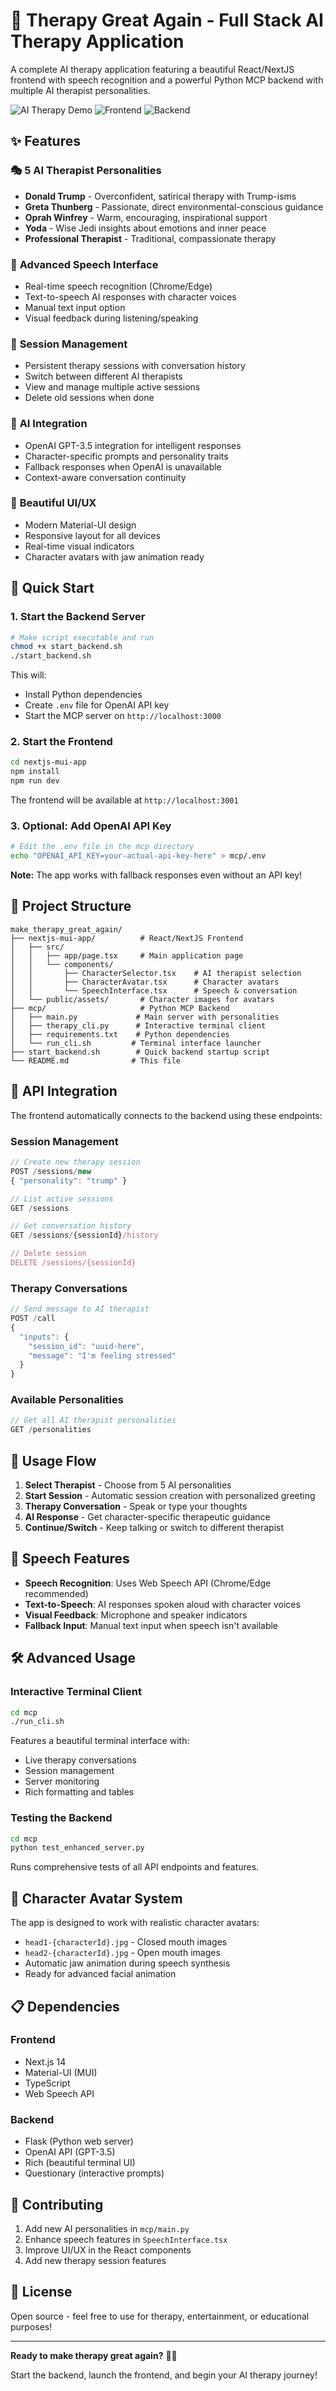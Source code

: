 # 🧠 Therapy Great Again - Full Stack AI Therapy Application

A complete AI therapy application featuring a beautiful React/NextJS frontend with speech recognition and a powerful Python MCP backend with multiple AI therapist personalities.

![AI Therapy Demo](https://img.shields.io/badge/Status-Ready_for_Therapy-green) ![Frontend](https://img.shields.io/badge/Frontend-NextJS%20%2B%20Material%20UI-blue) ![Backend](https://img.shields.io/badge/Backend-Python%20MCP%20Server-orange)

## ✨ Features

### 🎭 **5 AI Therapist Personalities**
- **Donald Trump** - Overconfident, satirical therapy with Trump-isms
- **Greta Thunberg** - Passionate, direct environmental-conscious guidance  
- **Oprah Winfrey** - Warm, encouraging, inspirational support
- **Yoda** - Wise Jedi insights about emotions and inner peace
- **Professional Therapist** - Traditional, compassionate therapy

### 🎤 **Advanced Speech Interface**
- Real-time speech recognition (Chrome/Edge)
- Text-to-speech AI responses with character voices
- Manual text input option
- Visual feedback during listening/speaking

### 💾 **Session Management**
- Persistent therapy sessions with conversation history
- Switch between different AI therapists
- View and manage multiple active sessions
- Delete old sessions when done

### 🤖 **AI Integration**
- OpenAI GPT-3.5 integration for intelligent responses
- Character-specific prompts and personality traits
- Fallback responses when OpenAI is unavailable
- Context-aware conversation continuity

### 🎨 **Beautiful UI/UX**
- Modern Material-UI design
- Responsive layout for all devices
- Real-time visual indicators
- Character avatars with jaw animation ready

## 🚀 Quick Start

### 1. Start the Backend Server

```bash
# Make script executable and run
chmod +x start_backend.sh
./start_backend.sh
```

This will:
- Install Python dependencies
- Create `.env` file for OpenAI API key
- Start the MCP server on `http://localhost:3000`

### 2. Start the Frontend

```bash
cd nextjs-mui-app
npm install
npm run dev
```

The frontend will be available at `http://localhost:3001`

### 3. Optional: Add OpenAI API Key

```bash
# Edit the .env file in the mcp directory
echo "OPENAI_API_KEY=your-actual-api-key-here" > mcp/.env
```

**Note:** The app works with fallback responses even without an API key!

## 📁 Project Structure

```
make_therapy_great_again/
├── nextjs-mui-app/          # React/NextJS Frontend
│   ├── src/
│   │   ├── app/page.tsx     # Main application page
│   │   └── components/
│   │       ├── CharacterSelector.tsx    # AI therapist selection
│   │       ├── CharacterAvatar.tsx      # Character avatars
│   │       └── SpeechInterface.tsx      # Speech & conversation
│   └── public/assets/       # Character images for avatars
├── mcp/                     # Python MCP Backend
│   ├── main.py             # Main server with personalities
│   ├── therapy_cli.py      # Interactive terminal client
│   ├── requirements.txt    # Python dependencies
│   └── run_cli.sh         # Terminal interface launcher
├── start_backend.sh        # Quick backend startup script
└── README.md              # This file
```

## 🔌 API Integration

The frontend automatically connects to the backend using these endpoints:

### **Session Management**
```javascript
// Create new therapy session
POST /sessions/new
{ "personality": "trump" }

// List active sessions  
GET /sessions

// Get conversation history
GET /sessions/{sessionId}/history

// Delete session
DELETE /sessions/{sessionId}
```

### **Therapy Conversations**
```javascript
// Send message to AI therapist
POST /call
{
  "inputs": {
    "session_id": "uuid-here",
    "message": "I'm feeling stressed"
  }
}
```

### **Available Personalities**
```javascript
// Get all AI therapist personalities
GET /personalities
```

## 🎯 Usage Flow

1. **Select Therapist** - Choose from 5 AI personalities
2. **Start Session** - Automatic session creation with personalized greeting
3. **Therapy Conversation** - Speak or type your thoughts
4. **AI Response** - Get character-specific therapeutic guidance
5. **Continue/Switch** - Keep talking or switch to different therapist

## 🎤 Speech Features

- **Speech Recognition**: Uses Web Speech API (Chrome/Edge recommended)
- **Text-to-Speech**: AI responses spoken aloud with character voices
- **Visual Feedback**: Microphone and speaker indicators
- **Fallback Input**: Manual text input when speech isn't available

## 🛠️ Advanced Usage

### Interactive Terminal Client
```bash
cd mcp
./run_cli.sh
```

Features a beautiful terminal interface with:
- Live therapy conversations
- Session management
- Server monitoring
- Rich formatting and tables

### Testing the Backend
```bash
cd mcp
python test_enhanced_server.py
```

Runs comprehensive tests of all API endpoints and features.

## 🎨 Character Avatar System

The app is designed to work with realistic character avatars:
- `head1-{characterId}.jpg` - Closed mouth images
- `head2-{characterId}.jpg` - Open mouth images  
- Automatic jaw animation during speech synthesis
- Ready for advanced facial animation

## 📋 Dependencies

### Frontend
- Next.js 14
- Material-UI (MUI)
- TypeScript
- Web Speech API

### Backend  
- Flask (Python web server)
- OpenAI API (GPT-3.5)
- Rich (beautiful terminal UI)
- Questionary (interactive prompts)

## 🤝 Contributing

1. Add new AI personalities in `mcp/main.py`
2. Enhance speech features in `SpeechInterface.tsx`
3. Improve UI/UX in the React components
4. Add new therapy session features

## 📄 License

Open source - feel free to use for therapy, entertainment, or educational purposes!

---

**Ready to make therapy great again?** 🧠✨

Start the backend, launch the frontend, and begin your AI therapy journey! 